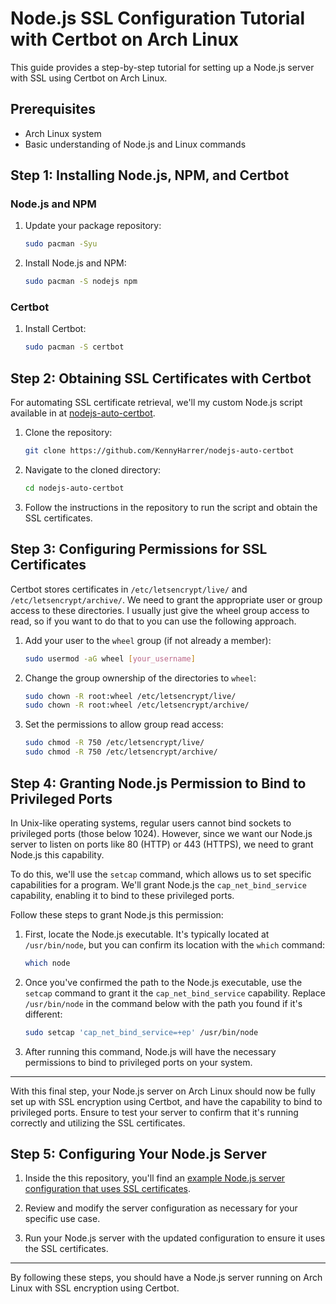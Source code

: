 # Node.js SSL Configuration Tutorial with Certbot on Arch Linux

This guide provides a step-by-step tutorial for setting up a Node.js server with SSL using Certbot on Arch Linux.

## Prerequisites

- Arch Linux system
- Basic understanding of Node.js and Linux commands

## Step 1: Installing Node.js, NPM, and Certbot

### Node.js and NPM

1. Update your package repository:
   ```bash
   sudo pacman -Syu
   ```

2. Install Node.js and NPM:
   ```bash
   sudo pacman -S nodejs npm
   ```

### Certbot

1. Install Certbot:
   ```bash
   sudo pacman -S certbot
   ```

## Step 2: Obtaining SSL Certificates with Certbot

For automating SSL certificate retrieval, we'll my custom Node.js script available in at [nodejs-auto-certbot](https://github.com/KennyHarrer/nodejs-auto-certbot).

1. Clone the repository:
   ```bash
   git clone https://github.com/KennyHarrer/nodejs-auto-certbot
   ```

2. Navigate to the cloned directory:
   ```bash
   cd nodejs-auto-certbot
   ```

3. Follow the instructions in the repository to run the script and obtain the SSL certificates.

## Step 3: Configuring Permissions for SSL Certificates

Certbot stores certificates in `/etc/letsencrypt/live/` and `/etc/letsencrypt/archive/`. We need to grant the appropriate user or group access to these directories. I usually just give the wheel group access to read, so if you want to do that to you can use the following approach.

1. Add your user to the `wheel` group (if not already a member):
   ```bash
   sudo usermod -aG wheel [your_username]
   ```

2. Change the group ownership of the directories to `wheel`:
   ```bash
   sudo chown -R root:wheel /etc/letsencrypt/live/
   sudo chown -R root:wheel /etc/letsencrypt/archive/
   ```

3. Set the permissions to allow group read access:
   ```bash
   sudo chmod -R 750 /etc/letsencrypt/live/
   sudo chmod -R 750 /etc/letsencrypt/archive/
   ```
## Step 4: Granting Node.js Permission to Bind to Privileged Ports

In Unix-like operating systems, regular users cannot bind sockets to privileged ports (those below 1024). However, since we want our Node.js server to listen on ports like 80 (HTTP) or 443 (HTTPS), we need to grant Node.js this capability.

To do this, we'll use the `setcap` command, which allows us to set specific capabilities for a program. We'll grant Node.js the `cap_net_bind_service` capability, enabling it to bind to these privileged ports.

Follow these steps to grant Node.js this permission:

1. First, locate the Node.js executable. It's typically located at `/usr/bin/node`, but you can confirm its location with the `which` command:
   ```bash
   which node
   ```

2. Once you've confirmed the path to the Node.js executable, use the `setcap` command to grant it the `cap_net_bind_service` capability. Replace `/usr/bin/node` in the command below with the path you found if it's different:
   ```bash
   sudo setcap 'cap_net_bind_service=+ep' /usr/bin/node
   ```

3. After running this command, Node.js will have the necessary permissions to bind to privileged ports on your system.

---

With this final step, your Node.js server on Arch Linux should now be fully set up with SSL encryption using Certbot, and have the capability to bind to privileged ports. Ensure to test your server to confirm that it's running correctly and utilizing the SSL certificates.

## Step 5: Configuring Your Node.js Server

1. Inside the this repository, you'll find an [example Node.js server configuration that uses SSL certificates]().

2. Review and modify the server configuration as necessary for your specific use case.

3. Run your Node.js server with the updated configuration to ensure it uses the SSL certificates.

---

By following these steps, you should have a Node.js server running on Arch Linux with SSL encryption using Certbot.